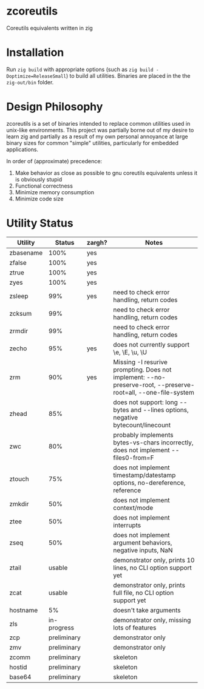 # zcoreutils
Coreutils equivalents written in zig

# Installation
Run `zig build` with appropriate options (such as `zig build -Doptimize=ReleaseSmall`) to build all utilities.  Binaries are placed in the the `zig-out/bin` folder.

# Design Philosophy
zcoreutils is a set of binaries intended to replace common utilities used in unix-like environments.  This project was partially borne out of my desire to learn zig and partially as a result of my own personal annoyance at large binary sizes for common "simple" utilities, particularly for embedded applications.

In order of (approximate) precedence:

1. Make behavior as close as possible to gnu coreutils equivalents unless it is obviously stupid
2. Functional correctness
3. Minimize memory consumption
4. Minimize code size

# Utility Status
| Utility   | Status      | zargh?   | Notes
| --------- | ----------- |----------|--------
| zbasename | 100%        | yes      | 
| zfalse    | 100%        | yes      | 
| ztrue     | 100%        | yes      | 
| zyes      | 100%        | yes      | 
| zsleep    | 99%         | yes      | need to check error handling, return codes
| zcksum    | 99%         |          | need to check error handling, return codes
| zrmdir    | 99%         |          | need to check error handling, return codes
| zecho     | 95%         | yes      | does not currently support \e, \E, \u, \U
| zrm       | 90%         | yes      | Missing -I resurive prompting. Does not implement: --no-preserve-root, --preserve-root=all, --one-file-system
| zhead     | 85%         |          | does not support: long --bytes and --lines options, negative bytecount/linecount
| zwc       | 80%         |          | probably implements bytes-vs-chars incorrectly, does not implement --files0-from=F
| ztouch    | 75%         |          | does not implement timestamp/datestamp options, no-dereference, reference
| zmkdir    | 50%         |          | does not implement context/mode
| ztee      | 50%         |          | does not implement interrupts
| zseq      | 50%         |          | does not implement argument behaviors, negative inputs, NaN
| ztail     | usable      |          | demonstrator only, prints 10 lines, no CLI option support yet
| zcat      | usable      |          | demonstrator only, prints full file, no CLI option support yet
| hostname  | 5%          |          | doesn't take arguments
| zls       | in-progress |          | demonstrator only, missing lots of features
| zcp       | preliminary |          | demonstrator only
| zmv       | preliminary |          | demonstrator only
| zcomm     | preliminary |          | skeleton
| hostid    | preliminary |          | skeleton
| base64    | preliminary |          | skeleton